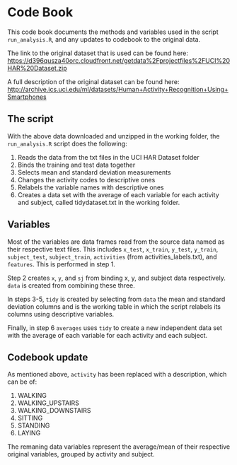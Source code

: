 # Code Book
This code book documents the methods and variables used in the script `run_analysis.R`, and any updates to codebook to the original data.

The link to the original dataset that is used can be found here:
https://d396qusza40orc.cloudfront.net/getdata%2Fprojectfiles%2FUCI%20HAR%20Dataset.zip

A full description of the original dataset can be found here:
http://archive.ics.uci.edu/ml/datasets/Human+Activity+Recognition+Using+Smartphones

## The script
With the above data downloaded and unzipped in the working folder, the `run_analysis.R` script does the following:
1. Reads the data from the txt files in the UCI HAR Dataset folder
2. Binds the training and test data together
3. Selects mean and standard deviation measurements
4. Changes the activity codes to descriptive ones
5. Relabels the variable names with descriptive ones
6. Creates a data set with the average of each variable for each activity and subject, called tidydataset.txt in the working folder.

## Variables
Most of the variables are data frames read from the source data named as their respective text files. This includes `x_test`, `x_train`, `y_test`, `y_train`, `subject_test`, `subject_train`, `activities` (from activities_labels.txt), and `features`. This is performed in step 1.

Step 2 creates `x`, `y`, and `sj` from binding x, y, and subject data respectively. `data` is created from combining these three.

In steps 3-5, `tidy` is created by selecting from `data` the mean and standard deviation columns and is the working table in which the script relabels its columns using descriptive variables.

Finally, in step 6 `averages` uses `tidy` to create a new independent data set with the average of each variable for each activity and each subject.

## Codebook update
As mentioned above, `activity` has been replaced with a description, which can be of:
1. WALKING
2. WALKING_UPSTAIRS
3. WALKING_DOWNSTAIRS
4. SITTING
5. STANDING
6. LAYING

The remaning data variables represent the average/mean of their respective original variables, grouped by activity and subject.
